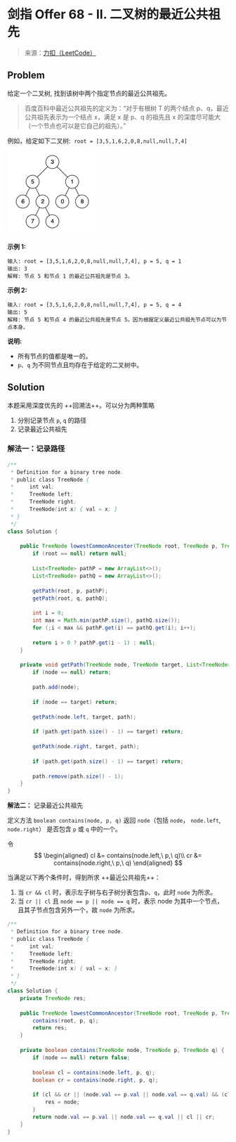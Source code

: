 # 剑指 Offer 68 - II. 二叉树的最近公共祖先

> 来源：[力扣（LeetCode）](https://leetcode-cn.com/problems/er-cha-shu-de-zui-jin-gong-gong-zu-xian-lcof)

## Problem

给定一个二叉树, 找到该树中两个指定节点的最近公共祖先。

> 百度百科中最近公共祖先的定义为：“对于有根树 T 的两个结点 p、q，最近公共祖先表示为一个结点 x，满足 x 是 p、q 的祖先且 x 的深度尽可能大（一个节点也可以是它自己的祖先）。”

例如，给定如下二叉树:  `root = [3,5,1,6,2,0,8,null,null,7,4]`

![picture 15](./images/Offer68-II/tree_20210401111902_48.png "Fig. Binary Tree Example")  

**示例 1:**

```
输入: root = [3,5,1,6,2,0,8,null,null,7,4], p = 5, q = 1
输出: 3
解释: 节点 5 和节点 1 的最近公共祖先是节点 3。
```

**示例 2:**

```
输入: root = [3,5,1,6,2,0,8,null,null,7,4], p = 5, q = 4
输出: 5
解释: 节点 5 和节点 4 的最近公共祖先是节点 5。因为根据定义最近公共祖先节点可以为节点本身。
```

**说明:**

- 所有节点的值都是唯一的。
- `p`、`q` 为不同节点且均存在于给定的二叉树中。

## Solution

本题采用深度优先的 ++回溯法++。可以分为两种策略

1. 分别记录节点 `p`, `q` 的路径
2. 记录最近公共祖先

### 解法一：记录路径

```java
/**
 * Definition for a binary tree node.
 * public class TreeNode {
 *     int val;
 *     TreeNode left;
 *     TreeNode right;
 *     TreeNode(int x) { val = x; }
 * }
 */
class Solution {

    public TreeNode lowestCommonAncestor(TreeNode root, TreeNode p, TreeNode q) {
        if (root == null) return null;

        List<TreeNode> pathP = new ArrayList<>();
        List<TreeNode> pathQ = new ArrayList<>();

        getPath(root, p, pathP);
        getPath(root, q, pathQ);

        int i = 0;
        int max = Math.min(pathP.size(), pathQ.size());
        for (;i < max && pathP.get(i) == pathQ.get(i); i++);

        return i > 0 ? pathP.get(i - 1) : null;
    }

    private void getPath(TreeNode node, TreeNode target, List<TreeNode> path) {
        if (node == null) return;

        path.add(node);
        
        if (node == target) return;

        getPath(node.left, target, path);

        if (path.get(path.size() - 1) == target) return;

        getPath(node.right, target, path);

        if (path.get(path.size() - 1) == target) return;

        path.remove(path.size() - 1);
    }
}
```

**解法二：** 记录最近公共祖先

定义方法 `boolean contains(node, p, q)` 返回 `node`（包括 `node`， `node.left`, `node.right`） 是否包含 `p` 或 `q` 中的一个。

令
$$
\begin{aligned}
cl &= contains(node.left,\ p,\ q)\\
cr &= contains(node.right,\ p,\ q)
\end{aligned}
$$

当满足以下两个条件时，得到所求 ++最近公共祖先++：

1. 当 `cr && cl` 时，表示左子树与右子树分表包含`p`、`q`，此时 `node` 为所求。
2. 当 `cr || cl` 且 `node == p || node == q` 时，表示 node 为其中一个节点，且其子节点包含另外一个，故 `node` 为所求。

```java
/**
 * Definition for a binary tree node.
 * public class TreeNode {
 *     int val;
 *     TreeNode left;
 *     TreeNode right;
 *     TreeNode(int x) { val = x; }
 * }
 */
class Solution {
    private TreeNode res;

    public TreeNode lowestCommonAncestor(TreeNode root, TreeNode p, TreeNode q) {
        contains(root, p, q);
        return res;
    }

    private boolean contains(TreeNode node, TreeNode p, TreeNode q) {
        if (node == null) return false;

        boolean cl = contains(node.left, p, q);
        boolean cr = contains(node.right, p, q);

        if (cl && cr || (node.val == p.val || node.val == q.val) && (cl || cr)) {
            res = node;
        }
        return node.val == p.val || node.val == q.val || cl || cr;
    }
}
```
